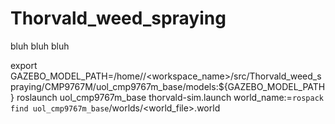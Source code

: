 # Thorvald_weed_spraying
bluh bluh bluh

export GAZEBO_MODEL_PATH=/home/<usename>/<workspace_name>/src/Thorvald_weed_spraying/CMP9767M/uol_cmp9767m_base/models:${GAZEBO_MODEL_PATH}
roslaunch uol_cmp9767m_base thorvald-sim.launch world_name:=`rospack find uol_cmp9767m_base`/worlds/<world_file>.world